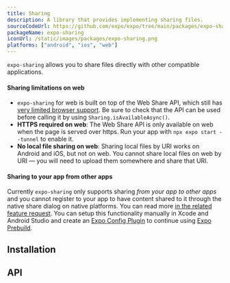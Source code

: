 ```yaml
---
title: Sharing
description: A library that provides implementing sharing files.
sourceCodeUrl: https://github.com/expo/expo/tree/main/packages/expo-sharing
packageName: expo-sharing
iconUrl: /static/images/packages/expo-sharing.png
platforms: ["android", "ios", "web"]
---
```


`expo-sharing` allows you to share files directly with other compatible applications.

#### Sharing limitations on web

- `expo-sharing` for web is built on top of the Web Share API, which still has [very limited browser support](https://caniuse.com/#feat=web-share). Be sure to check that the API can be used before calling it by using `Sharing.isAvailableAsync()`.
- **HTTPS required on web**: The Web Share API is only available on web when the page is served over https. Run your app with `npx expo start --tunnel` to enable it.
- **No local file sharing on web**: Sharing local files by URI works on Android and iOS, but not on web. You cannot share local files on web by URI &mdash; you will need to upload them somewhere and share that URI.

#### Sharing to your app from other apps

Currently `expo-sharing` only supports sharing _from your app to other apps_ and you cannot register to your app to have content shared to it through the native share dialog on native platforms. You can read more [in the related feature request](https://expo.canny.io/feature-requests/p/share-extension-ios-share-intent-android). You can setup this functionality manually in Xcode and Android Studio and create an [Expo Config Plugin](/config-plugins/introduction/) to continue using [Expo Prebuild](/workflow/prebuild).

## Installation

## API

```js

```